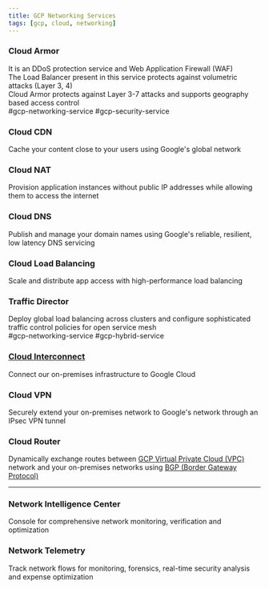 ```yaml
---
title: GCP Networking Services
tags: [gcp, cloud, networking]
---
```


### Cloud Armor

It is an DDoS protection service and Web Application Firewall (WAF)  
The Load Balancer present in this service protects against volumetric attacks (Layer 3, 4)  
Cloud Armor protects against Layer 3-7 attacks and supports geography based access control  
#gcp-networking-service #gcp-security-service

### Cloud CDN

Cache your content close to your users using Google's global network

### Cloud NAT

Provision application instances without public IP addresses while allowing them to access the internet

### Cloud DNS

Publish and manage your domain names using Google's reliable, resilient, low latency DNS servicing

### Cloud Load Balancing

Scale and distribute app access with high-performance load balancing

### Traffic Director

Deploy global load balancing across clusters and configure sophisticated traffic control policies for open service mesh  
#gcp-networking-service #gcp-hybrid-service

### [Cloud Interconnect](Cloud%20Interconnect.md)

Connect our on-premises infrastructure to Google Cloud

### Cloud VPN

Securely extend your on-premises network to Google's network through an IPsec VPN tunnel

### Cloud Router

Dynamically exchange routes between [GCP Virtual Private Cloud (VPC)](GCP%20Virtual%20Private%20Cloud%20%28VPC%29.md) network and your on-premises networks using [BGP (Border Gateway Protocol)](../../../Computer%20Networks/Layer-wise%20Concepts/Network%20(Internet)%20Layer%20Concepts/Routing%20Protocols/BGP%20(Border%20Gateway%20Protocol).md)

---

### Network Intelligence Center

Console for comprehensive network monitoring, verification and optimization

### Network Telemetry

Track network flows for monitoring, forensics, real-time security analysis and expense optimization